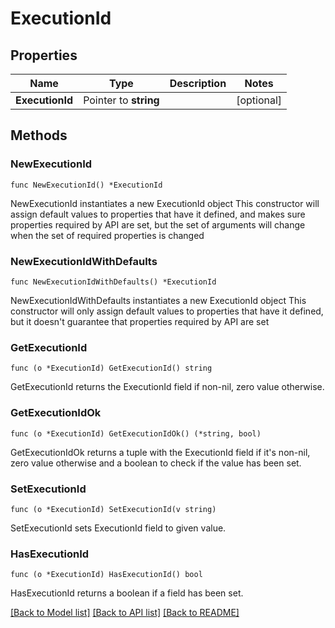 # ExecutionId

## Properties

Name | Type | Description | Notes
------------ | ------------- | ------------- | -------------
**ExecutionId** | Pointer to **string** |  | [optional] 

## Methods

### NewExecutionId

`func NewExecutionId() *ExecutionId`

NewExecutionId instantiates a new ExecutionId object
This constructor will assign default values to properties that have it defined,
and makes sure properties required by API are set, but the set of arguments
will change when the set of required properties is changed

### NewExecutionIdWithDefaults

`func NewExecutionIdWithDefaults() *ExecutionId`

NewExecutionIdWithDefaults instantiates a new ExecutionId object
This constructor will only assign default values to properties that have it defined,
but it doesn't guarantee that properties required by API are set

### GetExecutionId

`func (o *ExecutionId) GetExecutionId() string`

GetExecutionId returns the ExecutionId field if non-nil, zero value otherwise.

### GetExecutionIdOk

`func (o *ExecutionId) GetExecutionIdOk() (*string, bool)`

GetExecutionIdOk returns a tuple with the ExecutionId field if it's non-nil, zero value otherwise
and a boolean to check if the value has been set.

### SetExecutionId

`func (o *ExecutionId) SetExecutionId(v string)`

SetExecutionId sets ExecutionId field to given value.

### HasExecutionId

`func (o *ExecutionId) HasExecutionId() bool`

HasExecutionId returns a boolean if a field has been set.


[[Back to Model list]](../README.md#documentation-for-models) [[Back to API list]](../README.md#documentation-for-api-endpoints) [[Back to README]](../README.md)


